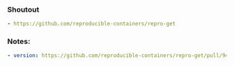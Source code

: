 ### Shoutout
```yaml
- https://github.com/reproducible-containers/repro-get
```

### Notes:
```yaml
- version: https://github.com/reproducible-containers/repro-get/pull/94/
```
